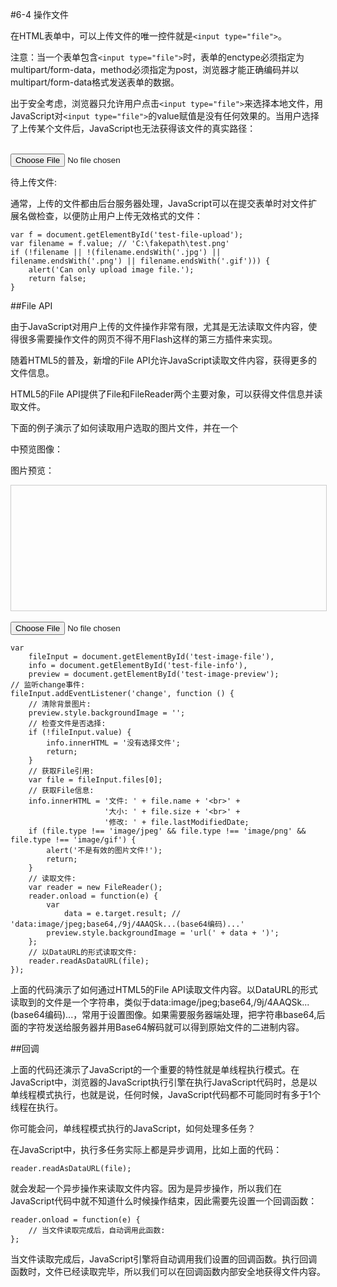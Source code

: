 #6-4 操作文件

在HTML表单中，可以上传文件的唯一控件就是`<input type="file">`。

注意：当一个表单包含`<input type="file">`时，表单的enctype必须指定为multipart/form-data，method必须指定为post，浏览器才能正确编码并以multipart/form-data格式发送表单的数据。

出于安全考虑，浏览器只允许用户点击`<input type="file">`来选择本地文件，用JavaScript对`<input type="file">`的value赋值是没有任何效果的。当用户选择了上传某个文件后，JavaScript也无法获得该文件的真实路径：

<br>
<input type="file">
    
待上传文件: 

通常，上传的文件都由后台服务器处理，JavaScript可以在提交表单时对文件扩展名做检查，以便防止用户上传无效格式的文件：

	var f = document.getElementById('test-file-upload');
	var filename = f.value; // 'C:\fakepath\test.png'
	if (!filename || !(filename.endsWith('.jpg') || filename.endsWith('.png') || filename.endsWith('.gif'))) {
	    alert('Can only upload image file.');
	    return false;
	}

##File API

由于JavaScript对用户上传的文件操作非常有限，尤其是无法读取文件内容，使得很多需要操作文件的网页不得不用Flash这样的第三方插件来实现。

随着HTML5的普及，新增的File API允许JavaScript读取文件内容，获得更多的文件信息。

HTML5的File API提供了File和FileReader两个主要对象，可以获得文件信息并读取文件。

下面的例子演示了如何读取用户选取的图片文件，并在一个<div>中预览图像：

图片预览：

<div id="test-image-preview" style="border: 1px solid #ccc; width: 100%; height: 200px; background-size: contain; background-repeat: no-repeat; background-position: center center;"></div>

<br>
<input type="file" id="test-image-file" name="test">

	var
	    fileInput = document.getElementById('test-image-file'),
	    info = document.getElementById('test-file-info'),
	    preview = document.getElementById('test-image-preview');
	// 监听change事件:
	fileInput.addEventListener('change', function () {
	    // 清除背景图片:
	    preview.style.backgroundImage = '';
	    // 检查文件是否选择:
	    if (!fileInput.value) {
	        info.innerHTML = '没有选择文件';
	        return;
	    }
	    // 获取File引用:
	    var file = fileInput.files[0];
	    // 获取File信息:
	    info.innerHTML = '文件: ' + file.name + '<br>' +
	                     '大小: ' + file.size + '<br>' +
	                     '修改: ' + file.lastModifiedDate;
	    if (file.type !== 'image/jpeg' && file.type !== 'image/png' && file.type !== 'image/gif') {
	        alert('不是有效的图片文件!');
	        return;
	    }
	    // 读取文件:
	    var reader = new FileReader();
	    reader.onload = function(e) {
	        var
	            data = e.target.result; // 'data:image/jpeg;base64,/9j/4AAQSk...(base64编码)...'            
	        preview.style.backgroundImage = 'url(' + data + ')';
	    };
	    // 以DataURL的形式读取文件:
	    reader.readAsDataURL(file);
	});
上面的代码演示了如何通过HTML5的File API读取文件内容。以DataURL的形式读取到的文件是一个字符串，类似于data:image/jpeg;base64,/9j/4AAQSk...(base64编码)...，常用于设置图像。如果需要服务器端处理，把字符串base64,后面的字符发送给服务器并用Base64解码就可以得到原始文件的二进制内容。

##回调

上面的代码还演示了JavaScript的一个重要的特性就是单线程执行模式。在JavaScript中，浏览器的JavaScript执行引擎在执行JavaScript代码时，总是以单线程模式执行，也就是说，任何时候，JavaScript代码都不可能同时有多于1个线程在执行。

你可能会问，单线程模式执行的JavaScript，如何处理多任务？

在JavaScript中，执行多任务实际上都是异步调用，比如上面的代码：

	reader.readAsDataURL(file);
就会发起一个异步操作来读取文件内容。因为是异步操作，所以我们在JavaScript代码中就不知道什么时候操作结束，因此需要先设置一个回调函数：

	reader.onload = function(e) {
	    // 当文件读取完成后，自动调用此函数:
	};
当文件读取完成后，JavaScript引擎将自动调用我们设置的回调函数。执行回调函数时，文件已经读取完毕，所以我们可以在回调函数内部安全地获得文件内容。